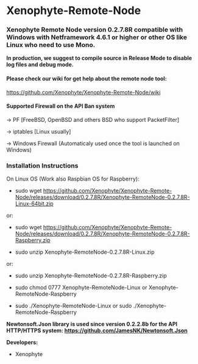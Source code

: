 # Xenophyte-Remote-Node
<h3>Xenophyte Remote Node version 0.2.7.8R compatible with Windows with Netframework 4.6.1 or higher or other OS like Linux who need to use Mono.</h3>

**In production, we suggest to compile source in Release Mode to disable log files and debug mode.**

<h4>Please check our wiki for get help about the remote node tool:</h4>

https://github.com/Xenophyte/Xenophyte-Remote-Node/wiki

<h4>Supported Firewall on the API Ban system</h4>

-> PF [FreeBSD, OpenBSD and others BSD who support PacketFilter]

-> iptables [Linux usually]

-> Windows Firewall (Automaticaly used once the tool is launched on Windows)

<h3>Installation Instructions</h3>

On Linux OS (Work also Raspbian OS for Raspberry):

- sudo wget https://github.com/Xenophyte/Xenophyte-Remote-Node/releases/download/0.2.7.8R/Xenophyte-RemoteNode-0.2.7.8R-Linux-64bit.zip

or:

- sudo wget https://github.com/Xenophyte/Xenophyte-Remote-Node/releases/download/0.2.7.8R/Xenophyte-RemoteNode-0.2.7.8R-Raspberry.zip

- sudo unzip Xenophyte-RemoteNode-0.2.7.8R-Linux.zip

or:

- sudo unzip Xenophyte-RemoteNode-0.2.7.8R-Raspberry.zip

- sudo chmod 0777 Xenophyte-RemoteNode-Linux or Xenophyte-RemoteNode-Raspberry

- sudo ./Xenophyte-RemoteNode-Linux or sudo ./Xenophyte-RemoteNode-Raspberry

**Newtonsoft.Json library is used since version 0.2.2.8b for the API HTTP/HTTPS system: https://github.com/JamesNK/Newtonsoft.Json**

**Developers:**

- Xenophyte 
